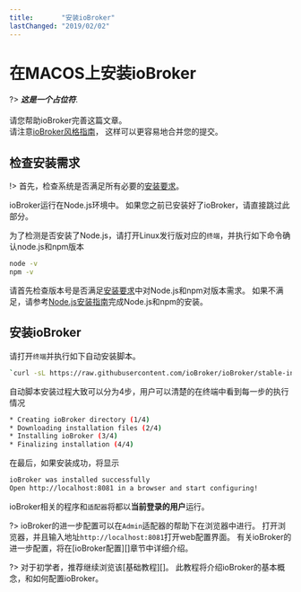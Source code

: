 ```yaml
---
title:       "安装ioBroker"
lastChanged: "2019/02/02"
---
```


# 在MACOS上安装ioBroker

?> ***这是一个占位符***.
   <br><br>
   请您帮助ioBroker完善这篇文章。  
   请注意[ioBroker风格指南][]，
   这样可以更容易地合并您的提交。

## 检查安装需求

!> 首先，检查系统是否满足所有必要的[安装要求][]。

ioBroker运行在Node.js环境中。
如果您之前已安装好了ioBroker，请直接跳过此部分。

为了检测是否安装了Node.js，请打开Linux发行版对应的`终端`，并执行如下命令确认node.js和npm版本

~~~bash
node -v
npm -v
~~~

请首先检查版本号是否满足[安装要求][]中对Node.js和npm对版本需求。
如果不满足，请参考[Node.js安装指南][]完成Node.js和npm的安装。

## 安装ioBroker
请打开`终端`并执行如下自动安装脚本。

~~~bash
`curl -sL https://raw.githubusercontent.com/ioBroker/ioBroker/stable-installer/installer.sh | bash -`
~~~

自动脚本安装过程大致可以分为4步，用户可以清楚的在终端中看到每一步的执行情况

~~~bash
* Creating ioBroker directory (1/4)
* Downloading installation files (2/4)
* Installing ioBroker (3/4)
* Finalizing installation (4/4)
~~~

在最后，如果安装成功，将显示

~~~bash
ioBroker was installed successfully
Open http://localhost:8081 in a browser and start configuring!
~~~

ioBroker相关的程序和`适配器`将都以**当前登录的用户**运行。

?> ioBroker的进一步配置可以在`Admin`适配器的帮助下在浏览器中进行。
   打开浏览器，并且输入地址`http://localhost:8081`打开web配置界面。
   有关ioBroker的进一步配置，将在[ioBroker配置][]章节中详细介绍。

?> 对于初学者，推荐继续浏览该[基础教程][]。
   此教程将介绍ioBroker的基本概念，和如何配置ioBroker。

[ioBroker风格指南]: _zh-cn/community/styleguidedoc
[安装要求]: _zh-cn/install/requirements
[Node.js安装指南]: _zh-cn/install/nodejs

